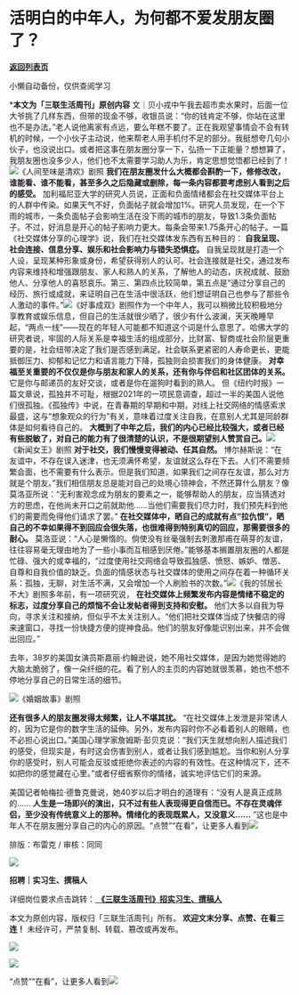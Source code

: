 # 活明白的中年人，为何都不爱发朋友圈了？

[**返回列表页**](/gzh/三联生活周刊)

小懒自动备份，仅供查阅学习

***本文为「三联生活周刊」原创内容**
文｜贝小戎中午我去超市卖水果时，后面一位大爷挑了几样东西，但带的现金不够，收银员说：“你的钱肯定不够，你站在这里也不是办法。”老人说他离家有点远，要么年糕不要了。正在我观望事情会不会有转机的时候，一个小伙子主动说，他来帮老人用手机付不足的部分。我挺想夸几句小伙子，也没说出口。或者把这事在朋友圈分享一下，弘扬一下正能量？想想算了，我朋友圈也没多少人，他们也不太需要学习助人为乐，肯定思想觉悟都已经到了！![](https://mmbiz.qpic.cn/mmbiz_jpg/c2Sib3Mp7pONXnAL0t0rHO810RANPVicpgicb7W6MKdCAzElqYNniaYUPgvLJ9nVUsJEdOs3Tucvd5shHXmw23xUUw/640?wx_fmt=jpeg&from;=appmsg)《人间至味是清欢》剧照
**我们在朋友圈发什么大概都会斟酌一下，修修改改，谁能看、谁不能看，甚至多久之后隐藏或删除，每一条内容都要考虑别人看到之后的感受。**
加利福尼亚大学的研究人员说，正面和负面情绪都会在社交媒体平台上的人群中传染。如果天气不好，负面帖子就会增加1%。研究人员发现，在一个下雨的城市，一条负面帖子会影响生活在没下雨的城市的朋友，导致1.3条负面帖子。不过，好消息是开心的帖子影响力更大。每条会带来1.75条开心的帖子。一篇《社交媒体分享的心理学》说，我们在社交媒体发东西有五种目的：
**自我呈现、社会连接、信息分享、娱乐和社会影响力与错失恐惧症。**
自我呈现就是打造一个人设，呈现某种形象或身份，希望获得别人的认可。社会连接就是社交，通过发布内容来维持和增强跟朋友、家人和熟人的关系，了解他人的动态，庆祝成就、鼓励他人、分享他人的喜怒哀乐。第三、第四点比较简单，第五点是“通过分享自己的经历、旅行或成就，来证明自己在生活中很活跃，他们想证明自己也参与了那些令人激动的事件。”![](https://mmbiz.qpic.cn/mmbiz_jpg/c2Sib3Mp7pONXnAL0t0rHO810RANPVicpgv6iaNHdv3mS6M2K9kpzajO8esYMoiavTpumLElzVibVzT585YA263OwMA/640?wx_fmt=jpeg&from;=appmsg)《好事成双》剧照作为一个中年人，我可以稍微比较积极地分享教育或娱乐信息，但自己的生活就很少晒了，很少有什么波澜，天天晚睡早起，“两点一线”——现在的年轻人可能都不知道这个词是什么意思了。哈佛大学的研究者说，牢固的人际关系是幸福生活的组成部分，比财富、智商或社会阶层更重要的是，社会纽带决定了我们是否感到满足。社会联系更紧密的人寿命更长，更能抵御压力、抑郁和记忆力和语言能力下降，孤独则会损害我们的身体健康。
**对幸福至关重要的不仅仅是你与朋友和家人的关系，还有你与伴侣和社区团体的关系。** 它是你与邮递员的友好交谈，或者是你在遛狗时看到的熟人。
但《纽约时报》一篇文章说，孤独并不可耻，根据2021年的一项民意调查，超过一半的美国人说他们很孤独。《孤独传》中说，在青春期的早期和中期，对线上社交网络的情感索求最盛，这与“想象观众的行为”有关，意味着过度关注自我，在意别人尤其是同龄群体是如何看待自己的。
**大概到了中年之后，我们的内心已经比较强大，或者已经有些脱敏了，对自己的能力有了很清楚的认识，不是很期望别人赞赏自己。**![](https://mmbiz.qpic.cn/mmbiz_jpg/c2Sib3Mp7pONXnAL0t0rHO810RANPVicpgaz2uHcGMkZG0LD6wkBHQvubhRYjfC7VOZfYCzatBYiaY2NfvY2sZvibQ/640?wx_fmt=jpeg&from;=appmsg)《新闻女王》剧照
**对于社交，我们慢慢变得被动、任其自然。**
博尔赫斯说：“在友谊中，不存在误入迷津，也无须满怀希望，友谊就这么存在下去。人们不需要频繁会面，也不需要有什么表示。但是我们知道，如果我们之间存在友谊，那么对方就是个朋友。”我们相信朋友总是能对自己的处境心领神会，不然还算什么朋友？像莫洛亚所说：“无利害观念成为朋友的要素之一，能够帮助人的朋友，应当猜透对方的思虑，在他尚未开口之前就助他……当他们需要我们尽力时，我们预先料到他们的需要而免得他们请求了罢。”
**在社交媒体中，晒自己的成就有点“拉仇恨”，晒自己的不幸如果得不到回应会很失落，也很难得到特别真切的回应，那需要很多的耐心。**
莫洛亚说：“人心是懒惰的。倘使没有丝毫强制去刺激那甫在萌芽的友谊，往往容易毫无理由地为了一些小事而互相感到厌倦。”能够基本搁置朋友圈的人都是忙碌、强大的或幸福的，“过度使用社交网络会导致孤独感、愤怒、嫉妒、憎恶、自尊和自我价值的缺乏。负面的情感状态与社交媒体的使用之间存在着一种循环关系：孤独，无聊，对生活不满，又会增加一个人刷脸书的次数。”![](https://mmbiz.qpic.cn/mmbiz_jpg/c2Sib3Mp7pONXnAL0t0rHO810RANPVicpgQ4NP1w9gdd3FibeOjqXPGd6xQH9vQQKLabOzqVsPQB2WH4sfANJMOyA/640?wx_fmt=jpeg&from;=appmsg)《我的邻居长不大》剧照多年前，有一项研究说，
**在社交媒体上频繁发布内容是情绪不稳定的标志，过度分享自己的烦恼不会让发帖者得到支持和安慰。**
他们大多以自我为导向，寻求关注和接纳，但似乎不太关注别人。“他们把社交媒体当成了快餐店的得来速窗口，寻找一份快捷方便的提神食品。他们的朋友好像能识别出来，并不会做出回应。”

去年，38岁的美国女演员斯嘉丽·约翰逊说，她不用社交媒体，是因为她觉得她的大脑太脆弱了，像一朵纤细的花。看了别人的主页的内容她就很羡慕，她也不想不停地分享自己的日常生活的细节。

![](https://mmbiz.qpic.cn/mmbiz_png/c2Sib3Mp7pONXnAL0t0rHO810RANPVicpgNISZ6cFx2oicT6zkiaUW8zTic1VZVuoAJgUbLIZSGQkpb6prQKMnzpJQg/640?wx_fmt=png&from;=appmsg)《婚姻故事》剧照

 **还有很多人的朋友圈发得太频繁，让人不堪其扰。**
“在社交媒体上发泄是非常诱人的，因为它是你的数字生活的延伸。另外，发布内容时你不必看着别人的眼睛，也不必担心说出口。”美国心理学家詹姆斯·彭贝克说：“我们天生就想向别人描述我们的感受，但现实是，有时这会伤害到别人，或者让我们感到尴尬。当你和别人分享你的感受时，别人可能会反驳或拒绝你表述的内容的有效性。在这种情况下，还不如把你的感觉藏在心里。”或者仔细省察你的情绪，诚实地评估它们的来源。

美国记者帕梅拉·德鲁克曼说，她40岁以后才明白的道理有：“没有人是真正成熟的……
**人生是一场即兴的演出，只不过有些人表现得更自信而已。不存在灵魂伴侣，至少没有传统意义上的那种。情绪化的表现既累人，又没意义……**
”这也是中年人不在朋友圈分享自己的内心的原因。“点赞”“在看”，让更多人看到![](https://mmbiz.qpic.cn/mmbiz_gif/c2Sib3Mp7pON9hkSZwdTibRHNZSMPyiapUCHJwlyoZVBC3SfmPmF0VKjkm3NiaToQloHFJ6icyicqZnqgXp6pSQJt5gg/640?wx_fmt=gif&from;=appmsg&wxfrom;=5&wx;_lazy=1&tp;=wxpic)  
  
  
  
  
  

排版：布雷克 / 审核：同同

![](https://mmbiz.qpic.cn/mmbiz_jpg/c2Sib3Mp7pOOscRuZrCibCxsE1u7UtPialkeswSiaSeOAWicIk7UNomZRldJK3O3wVIkZdw49FTnp6B8Xrn0P8Cx27Q/640?wx_fmt=other&from;=appmsg&wxfrom;=5&wx;_lazy=1&wx;_co=1&tp;=webp)

  
 **招聘｜实习生、撰稿人**  

详细岗位要求点击跳转：[
**《三联生活周刊》招实习生、撰稿人**](http://mp.weixin.qq.com/s?__biz=MTc5MTU3NTYyMQ==&mid=2651136871&idx=3&sn=f1c0777fe9d31881e5dfca68ebc2937f&chksm=5907324d6e70bb5b3546dfe1c7b31b5fe05664bebbf36356ba9a1a352e0678444cad62875ad4&scene=21#wechat_redirect)

本文为原创内容，版权归「三联生活周刊」所有。 **欢迎文末分享、点赞、在看三连！** 未经许可，严禁复制、转载、篡改或再发布。  

![](https://mmbiz.qpic.cn/sz_mmbiz_png/Gg7Qtoh7Aic9ZTmAdCc80b4nD7xicgPt86k1kgpU51hWCHjV92ryhVW35PLCvLhxLw9XDhXjgeDyZhHSx5EbRcfg/640?wx_fmt=other&wxfrom;=5&wx;_lazy=1&wx;_co=1&retryload;=1&tp;=webp)

  
[![](https://mmbiz.qpic.cn/mmbiz_jpg/c2Sib3Mp7pOOscRuZrCibCxsE1u7UtPialkZVdnsVfBBVIibicXz2dOryRyANicobSjntgBDLQWwVDLqIjZ68BicsnwDQ/640?wx_fmt=jpeg&from;=appmsg&wxfrom;=5&wx;_lazy=1&wx;_co=1&tp;=wxpic)]()  
  
“点赞”“在看”，让更多人看到![](https://mmbiz.qpic.cn/mmbiz_gif/c2Sib3Mp7pON9hkSZwdTibRHNZSMPyiapUCHJwlyoZVBC3SfmPmF0VKjkm3NiaToQloHFJ6icyicqZnqgXp6pSQJt5gg/640?wx_fmt=gif&from;=appmsg&wxfrom;=5&wx;_lazy=1&tp;=wxpic)

